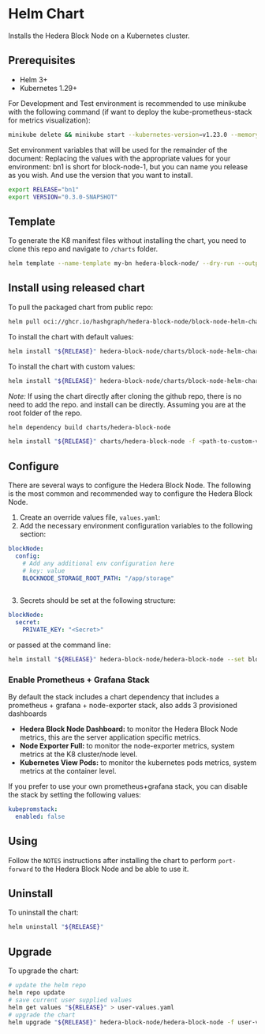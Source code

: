 # Helm Chart
Installs the Hedera Block Node on a Kubernetes cluster.

## Prerequisites
- Helm 3+
- Kubernetes 1.29+

For Development and Test environment is recommended to use minikube with the following command (if want to deploy the kube-prometheus-stack for metrics visualization):
```bash
minikube delete && minikube start --kubernetes-version=v1.23.0 --memory=8g --bootstrapper=kubeadm --extra-config=kubelet.authentication-token-webhook=true --extra-config=kubelet.authorization-mode=Webhook --extra-config=scheduler.bind-address=0.0.0.0 --extra-config=controller-manager.bind-address=0.0.0.0
```

Set environment variables that will be used for the remainder of the document:
Replacing the values with the appropriate values for your environment: bn1 is short for block-node-1, but you can name you release as you wish. And use the version that you want to install.
```bash
export RELEASE="bn1"
export VERSION="0.3.0-SNAPSHOT"
```

## Template
To generate the K8 manifest files without installing the chart, you need to clone this repo and navigate to `/charts` folder.
```bash
helm template --name-template my-bn hedera-block-node/ --dry-run --output-dir out
```

## Install using released chart

To pull the packaged chart from public repo:
```bash
helm pull oci://ghcr.io/hashgraph/hedera-block-node/block-node-helm-chart --version "${VERSION}"
```

To install the chart with default values:
```bash
helm install "${RELEASE}" hedera-block-node/charts/block-node-helm-chart-$VERSION.tgz
```

To install the chart with custom values:
```bash
helm install "${RELEASE}" hedera-block-node/charts/block-node-helm-chart-$VERSION.tgz -f <path-to-custom-values-file>
```

*Note:* If using the chart directly after cloning the github repo, there is no need to add the repo. and install can be directly.
Assuming you are at the root folder of the repo.
```bash
helm dependency build charts/hedera-block-node

helm install "${RELEASE}" charts/hedera-block-node -f <path-to-custom-values-file>
```

## Configure

There are several ways to configure the Hedera Block Node. The following is the most common and recommended way to configure the Hedera Block Node.

1. Create an override values file, `values.yaml`:
2. Add the necessary environment configuration variables to the following section:
```yaml
blockNode:  
  config:
    # Add any additional env configuration here
    # key: value
    BLOCKNODE_STORAGE_ROOT_PATH: "/app/storage"
    
```
3. Secrets should be set at the following structure:
```yaml
blockNode:
  secret:
    PRIVATE_KEY: "<Secret>"    
```
or passed at the command line:
```bash
helm install "${RELEASE}" hedera-block-node/hedera-block-node --set blockNode.secret.PRIVATE_KEY="<Secret>"
```

### Enable Prometheus + Grafana Stack
By default the stack includes a chart dependency that includes a prometheus + grafana + node-exporter stack, also adds 3 provisioned dashboards
- **Hedera Block Node Dashboard:** to monitor the Hedera Block Node metrics, this are the server application specific metrics. 
- **Node Exporter Full:** to monitor the node-exporter metrics, system metrics at the K8 cluster/node level.
- **Kubernetes View Pods:** to monitor the kubernetes pods metrics, system metrics at the container level.

If you prefer to use your own prometheus+grafana stack, you can disable the stack by setting the following values:
```yaml
kubepromstack:
  enabled: false
```

## Using
Follow the `NOTES` instructions after installing the chart to perform `port-forward` to the Hedera Block Node and be able to use it.

## Uninstall
To uninstall the chart:
```bash
helm uninstall "${RELEASE}"
```

## Upgrade
To upgrade the chart:
```bash
# update the helm repo
helm repo update
# save current user supplied values
helm get values "${RELEASE}" > user-values.yaml
# upgrade the chart
helm upgrade "${RELEASE}" hedera-block-node/hedera-block-node -f user-values.yaml
```
